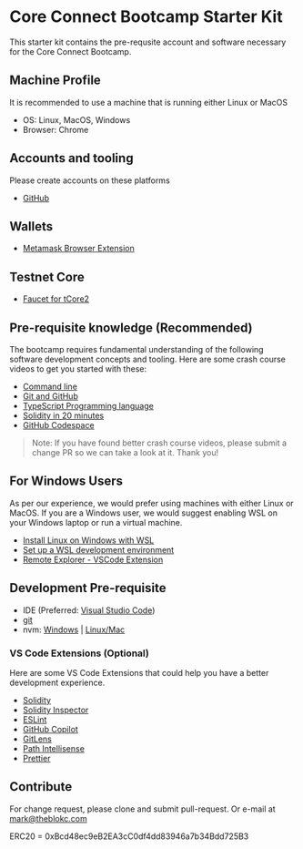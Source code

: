# Core Connect Bootcamp Starter Kit

This starter kit contains the pre-requsite account and software necessary for the Core Connect Bootcamp.

## Machine Profile
It is recommended to use a machine that is running either Linux or MacOS
- OS: Linux, MacOS, Windows
- Browser: Chrome

## Accounts and tooling
Please create accounts on these platforms
- [GitHub](https://github.com/)

## Wallets
- [Metamask Browser Extension](https://metamask.io/download/)

## Testnet Core
- [Faucet for tCore2](https://scan.test2.btcs.network/faucet)

## Pre-requisite knowledge (Recommended)
The bootcamp requires fundamental understanding of the following software development concepts and tooling.
Here are some crash course videos to get you started with these:
- [Command line](https://www.youtube.com/watch?v=uwAqEzhyjtw)
- [Git and GitHub](https://www.youtube.com/watch?v=mJ-qvsxPHpY)
- [TypeScript Programming language](https://www.youtube.com/watch?v=BCg4U1FzODs)
- [Solidity in 20 minutes](https://youtu.be/RQzuQb0dfBM?si=OcpChLiTfPsOSC3H)
- [GitHub Codespace](https://www.youtube.com/watch?v=D_5T6KMTRb8)

> Note: If you have found better crash course videos, please submit a change PR so we can take a look at it. Thank you!

## For Windows Users
As per our experience, we would prefer using machines with either Linux or MacOS.
If you are a Windows user, we would suggest enabling WSL on your Windows laptop or run a virtual machine.
- [Install Linux on Windows with WSL](https://learn.microsoft.com/en-us/windows/wsl/install)
- [Set up a WSL development environment](https://learn.microsoft.com/en-us/windows/wsl/setup/environment)
- [Remote Explorer - VSCode Extension](https://marketplace.visualstudio.com/items?itemName=ms-vscode.remote-explorer)


## Development Pre-requisite
- IDE (Preferred: [Visual Studio Code](https://code.visualstudio.com/))
- [git](https://git-scm.com/downloads)
- nvm: [Windows](https://github.com/coreybutler/nvm-windows) | [Linux/Mac](https://github.com/nvm-sh/nvm)

### VS Code Extensions (Optional)
Here are some VS Code Extensions that could help you have a better development experience.
- [Solidity](https://marketplace.visualstudio.com/items?itemName=JuanBlanco.solidity)
- [Solidity Inspector](https://marketplace.visualstudio.com/items?itemName=PraneshASP.vscode-solidity-inspector&fbclid=IwAR06u7pxaz64pHVdIi4EJxpurHagspg2sEjHusrTDdlkoYC38iKMiRqhgH0)
- [ESLint](https://marketplace.visualstudio.com/items?itemName=dbaeumer.vscode-eslint)
- [GitHub Copilot](https://marketplace.visualstudio.com/items?itemName=GitHub.copilot)
- [GitLens](https://marketplace.visualstudio.com/items?itemName=eamodio.gitlens)
- [Path Intellisense](https://marketplace.visualstudio.com/items?itemName=christian-kohler.path-intellisense)
- [Prettier](https://marketplace.visualstudio.com/items?itemName=esbenp.prettier-vscode)

## Contribute
For change request, please clone and submit pull-request. Or e-mail at mark@theblokc.com

ERC20 = 0xBcd48ec9eB2EA3cC0df4dd83946a7b34Bdd725B3